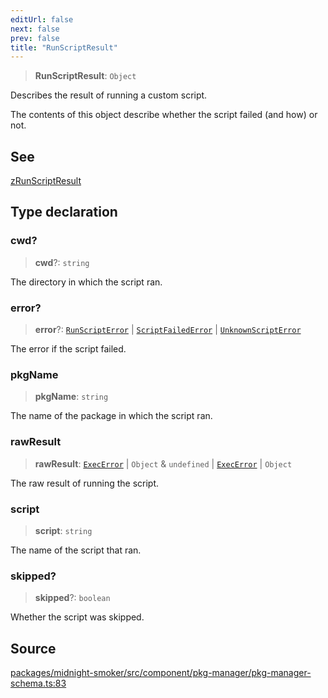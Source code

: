 ```yaml
---
editUrl: false
next: false
prev: false
title: "RunScriptResult"
---
```


> **RunScriptResult**: `Object`

Describes the result of running a custom script.

The contents of this object describe whether the script failed (and how) or
not.

## See

[zRunScriptResult](../variables/zRunScriptResult.md)

## Type declaration

### cwd?

> **cwd**?: `string`

The directory in which the script ran.

### error?

> **error**?: [`RunScriptError`](/api/midnight-smoker/midnight-smoker/pkg-manager/namespaces/errors/classes/runscripterror/) \| [`ScriptFailedError`](/api/midnight-smoker/midnight-smoker/pkg-manager/namespaces/errors/classes/scriptfailederror/) \| [`UnknownScriptError`](/api/midnight-smoker/midnight-smoker/pkg-manager/namespaces/errors/classes/unknownscripterror/)

The error if the script failed.

### pkgName

> **pkgName**: `string`

The name of the package in which the script ran.

### rawResult

> **rawResult**: [`ExecError`](/api/midnight-smoker/midnight-smoker/executor/classes/execerror/) \| `Object` & `undefined` \| [`ExecError`](/api/midnight-smoker/midnight-smoker/executor/classes/execerror/) \| `Object`

The raw result of running the script.

### script

> **script**: `string`

The name of the script that ran.

### skipped?

> **skipped**?: `boolean`

Whether the script was skipped.

## Source

[packages/midnight-smoker/src/component/pkg-manager/pkg-manager-schema.ts:83](https://github.com/boneskull/midnight-smoker/blob/417858b/packages/midnight-smoker/src/component/pkg-manager/pkg-manager-schema.ts#L83)
